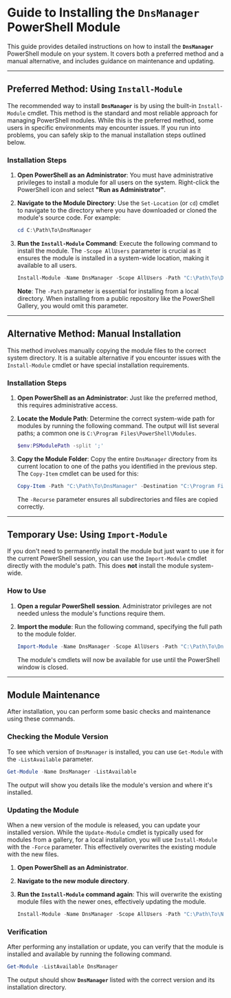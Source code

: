 # **Guide to Installing the `DnsManager` PowerShell Module**

This guide provides detailed instructions on how to install the **`DnsManager`** PowerShell module on your system. It covers both a preferred method and a manual alternative, and includes guidance on maintenance and updating.

-----

## **Preferred Method: Using `Install-Module`**

The recommended way to install **`DnsManager`** is by using the built-in `Install-Module` cmdlet. This method is the standard and most reliable approach for managing PowerShell modules. While this is the preferred method, some users in specific environments may encounter issues. If you run into problems, you can safely skip to the manual installation steps outlined below.

### **Installation Steps**

1.  **Open PowerShell as an Administrator**: You must have administrative privileges to install a module for all users on the system. Right-click the PowerShell icon and select **"Run as Administrator"**.

2.  **Navigate to the Module Directory**: Use the `Set-Location` (or `cd`) cmdlet to navigate to the directory where you have downloaded or cloned the module's source code. For example:

    ```powershell
    cd C:\Path\To\DnsManager
    ```

3.  **Run the `Install-Module` Command**: Execute the following command to install the module. The `-Scope AllUsers` parameter is crucial as it ensures the module is installed in a system-wide location, making it available to all users.

    ```powershell
    Install-Module -Name DnsManager -Scope AllUsers -Path "C:\Path\To\DnsManager"
    ```

    **Note**: The `-Path` parameter is essential for installing from a local directory. When installing from a public repository like the PowerShell Gallery, you would omit this parameter.

-----

## **Alternative Method: Manual Installation**

This method involves manually copying the module files to the correct system directory. It is a suitable alternative if you encounter issues with the `Install-Module` cmdlet or have special installation requirements.

### **Installation Steps**

1.  **Open PowerShell as an Administrator**: Just like the preferred method, this requires administrative access.

2.  **Locate the Module Path**: Determine the correct system-wide path for modules by running the following command. The output will list several paths; a common one is `C:\Program Files\PowerShell\Modules`.

    ```powershell
    $env:PSModulePath -split ';'
    ```

3.  **Copy the Module Folder**: Copy the entire `DnsManager` directory from its current location to one of the paths you identified in the previous step. The `Copy-Item` cmdlet can be used for this:

    ```powershell
    Copy-Item -Path "C:\Path\To\DnsManager" -Destination "C:\Program Files\PowerShell\Modules" -Recurse
    ```

    The `-Recurse` parameter ensures all subdirectories and files are copied correctly.

-----

## **Temporary Use: Using `Import-Module`**

If you don't need to permanently install the module but just want to use it for the current PowerShell session, you can use the `Import-Module` cmdlet directly with the module's path. This does **not** install the module system-wide.

### **How to Use**

1.  **Open a regular PowerShell session**. Administrator privileges are not needed unless the module's functions require them.

2.  **Import the module**: Run the following command, specifying the full path to the module folder.

    ```powershell
    Import-Module -Name DnsManager -Scope AllUsers -Path "C:\Path\To\DnsManager"
    ```

    The module's cmdlets will now be available for use until the PowerShell window is closed.

-----

## **Module Maintenance**

After installation, you can perform some basic checks and maintenance using these commands.

### **Checking the Module Version**

To see which version of `DnsManager` is installed, you can use `Get-Module` with the `-ListAvailable` parameter.

```powershell
Get-Module -Name DnsManager -ListAvailable
```

The output will show you details like the module's version and where it's installed.

### **Updating the Module**

When a new version of the module is released, you can update your installed version. While the `Update-Module` cmdlet is typically used for modules from a gallery, for a local installation, you will use `Install-Module` with the `-Force` parameter. This effectively overwrites the existing module with the new files.

1.  **Open PowerShell as an Administrator**.

2.  **Navigate to the new module directory**.

3.  **Run the `Install-Module` command again**: This will overwrite the existing module files with the newer ones, effectively updating the module.

    ```powershell
    Install-Module -Name DnsManager -Scope AllUsers -Path "C:\Path\To\NewDnsManager" -Force
    ```

### **Verification**

After performing any installation or update, you can verify that the module is installed and available by running the following command.

```powershell
Get-Module -ListAvailable DnsManager
```

The output should show **`DnsManager`** listed with the correct version and its installation directory.
